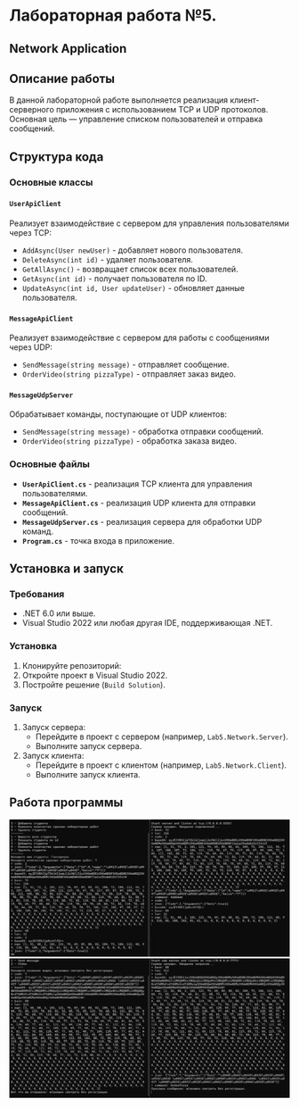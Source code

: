 # Лабораторная работа №5. 
## Network Application

## Описание работы
В данной лабораторной работе выполняется реализация клиент-серверного приложения с использованием TCP и UDP протоколов. Основная цель — управление списком пользователей и отправка сообщений.


## Структура кода

### Основные классы

#### `UserApiClient`
Реализует взаимодействие с сервером для управления пользователями через TCP:
- `AddAsync(User newUser)` - добавляет нового пользователя.
- `DeleteAsync(int id)` - удаляет пользователя.
- `GetAllAsync()` - возвращает список всех пользователей.
- `GetAsync(int id)` - получает пользователя по ID.
- `UpdateAsync(int id, User updateUser)` - обновляет данные пользователя.

#### `MessageApiClient`
Реализует взаимодействие с сервером для работы с сообщениями через UDP:
- `SendMessage(string message)` - отправляет сообщение.
- `OrderVideo(string pizzaType)` - отправляет заказ видео.

#### `MessageUdpServer`
Обрабатывает команды, поступающие от UDP клиентов:
- `SendMessage(string message)` - обработка отправки сообщений.
- `OrderVideo(string pizzaType)` - обработка заказа видео.

### Основные файлы
- **`UserApiClient.cs`** - реализация TCP клиента для управления пользователями.
- **`MessageApiClient.cs`** - реализация UDP клиента для отправки сообщений.
- **`MessageUdpServer.cs`** - реализация сервера для обработки UDP команд.
- **`Program.cs`** - точка входа в приложение.

## Установка и запуск

### Требования
- .NET 6.0 или выше.
- Visual Studio 2022 или любая другая IDE, поддерживающая .NET.

### Установка
1. Клонируйте репозиторий:
2. Откройте проект в Visual Studio 2022.
3. Постройте решение (`Build Solution`).

### Запуск
1. Запуск сервера:
   - Перейдите в проект с сервером (например, `Lab5.Network.Server`).
   - Выполните запуск сервера.
2. Запуск клиента:
   - Перейдите в проект с клиентом (например, `Lab5.Network.Client`).
   - Выполните запуск клиента.


## Работа программы

![](TCP.png)
![](UDP.png)

